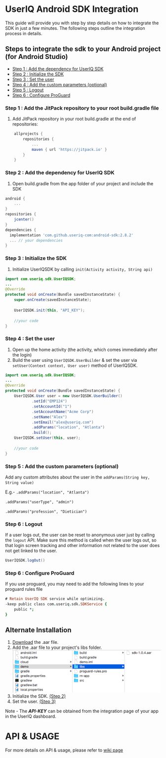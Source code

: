 # UserIQ Android SDK Integration

This guide will provide you with step by step details on how to integrate the SDK in just a few minutes. The following steps outline the integration process in details.

## Steps to integrate the sdk to your Android project (for Android Studio)

- [Step 1 : Add the dependency for UserIQ SDK](#step-1--add-the-dependency-for-useriq-sdk)
- [Step 2 : Initialize the SDK](#step-2--initialize-the-sdk)
- [Step 3 : Set the user](#step-3--set-the-user)
- [Step 4 : Add the custom parameters (optional)](#step-4--add-the-custom-parameters-optional)
- [Step 5 : Logout](#step-5--logout)
- [Step 6 : Configure ProGuard](#step-6--configure-proguard)


### Step 1 :  Add the JitPack repository to your root build.gradle file

1. Add JitPack repository in your root build.gradle at the end of repositories:

```groovy
	allprojects {
		repositories {
			...
			maven { url 'https://jitpack.io' }
		}
	}
```

### Step 2 : Add the dependency for UserIQ SDK

1. Open build.gradle from the app folder of your project and include the SDK

```groovy
android {
    ...
}
repositories {
    jcenter()
}
dependencies {
  implementation 'com.github.useriq-com:android-sdk:2.8.2'
  ... // your dependencies
}
```

### Step 3 : Initialize the SDK 

1. Initialize UserIQSDK by calling `init(Activity activity, String api)`

```java
import com.useriq.sdk.UserIQSDK;
...
@Override
protected void onCreate(Bundle savedInstanceState) {
    super.onCreate(savedInstanceState);
    
    UserIQSDK.init(this, "API_KEY");
    
    //your code
}
```

### Step 4 : Set the user

1. Open up the home activity (the activity, which comes immediately after the login)
2. Build the user using `UserIQSDK.UserBuilder` & set the user via `setUser(Context context, User user)` method of UserIQSDK.

```java
import com.useriq.sdk.UserIQSDK;
...
@Override
protected void onCreate(Bundle savedInstanceState) {
    UserIQSDK.User user = new UserIQSDK.UserBuilder()
            .setId("EMP124")
            .setAccountId("1")
            .setAccountName("Acme Corp")
            .setName("Alex")
            .setEmail("alex@useriq.com")
            .addParams("location", "Atlanta")
            .build();
    UserIQSDK.setUser(this, user);
          
    //your code
}
```

### Step 5 : Add the custom parameters (optional)

Add any custom attributes about the user in the `addParams(String key, String value)`

E.g.- `.addParams("location", "Atlanta")`

`.addParams("userType", "admin")`

`.addParams("profession", "Dietician")`

### Step 6 : Logout

If a user logs out, the user can be reset to anonymous user just by calling the `logout` API. Make sure this method is called when the user logs out, so that login screen tracking and other information not related to the user does not get linked to the user.

```java
UserIQSDK.logOut()
```

### Step 6 : Configure ProGuard

If you use proguard, you may need to add the following lines to your proguard rules file

```pro
# Retain UserIQ SDK service while optimizing.
-keep public class com.useriq.sdk.SDKService {
    public *;
}
```

## Alternate Installation

1. [Download](https://github.com/useriq-com/android-sdk/tree/master/SDK) the .aar file.
2. Add the .aar file to your project's libs folder. 
    ![](images/libs_location.png)
3. Initialize the SDK. [(Step 2)](#step-2--initialize-the-sdk)
4. Set the user. [(Step 3)](#step-3--set-the-user)

Note - The **_API-KEY_** can be obtained from the integration page of your app in the UserIQ dashboard.

# API & USAGE

For more details on API & usage, please refer to [wiki page](https://github.com/useriq-com/android-sdk/wiki)

